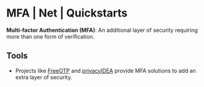 # MFA | Net | Quickstarts
**Multi-factor Authentication (MFA)**: An additional layer of security requiring more than one form of verification.

## Tools
- Projects like [FreeOTP](https://freeotp.github.io/) and [privacyIDEA](https://www.privacyidea.org/) provide MFA solutions to add an extra layer of security.
